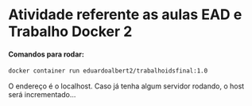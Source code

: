 # Atividade referente as aulas EAD e Trabalho Docker 2

#### Comandos para rodar:

```bash
docker container run eduardoalbert2/trabalhoidsfinal:1.0
```
O endereço é o localhost. Caso já tenha algum servidor rodando, o host será incrementado...


